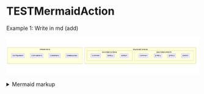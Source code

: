 # TESTMermaidAction

Example 1: Write in  md (add)

<!-- generated by mermaid compile action - START -->
![~mermaid diagram 1~](/docs/diagrams/images/README-md-1.png)
<details>
  <summary>Mermaid markup</summary>

```mermaid
graph BR
        subgraph BoundedContexts
          subgraph BoundedContext1
            Common1(Common)
            entity11(Entity1)
            entity1N(EntityN)
            entity1aN(EntityA)
        end

          subgraph BoundedContextN
            CommonN(Common)
            entityN1(Entity1)
            entityN2(Entity2)
            entityNN(EntityN)
          end
        end
        subgraph Infrastructure
          Configuration
          Connections
          Controllers
          Datasources
        end
```

</details>
<!-- generated by mermaid compile action - END -->
